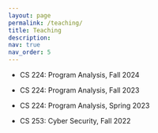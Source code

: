 ```yaml
---
layout: page
permalink: /teaching/
title: Teaching
description:
nav: true
nav_order: 5
---
```

<!-- 
For now, this page is assumed to be a static description of your courses. You can convert it to a collection similar to `_projects/` so that you can have a dedicated page for each course.

Organize your courses by years, topics, or universities, however you like! -->
* CS 224: Program Analysis, Fall 2024

* CS 224: Program Analysis, Fall 2023
* CS 224: Program Analysis, Spring 2023
* CS 253: Cyber Security, Fall 2022
